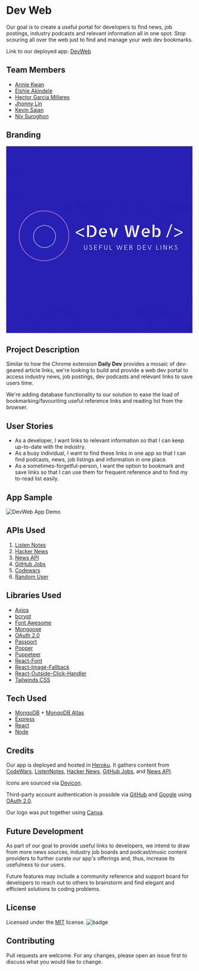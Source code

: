 # Dev Web

Our goal is to create a useful portal for developers to find news, job postings, industry podcasts and relevant information all in one spot. Stop scouring all over the web just to find and manage your web dev bookmarks. 

Link to our deployed app: [DevWeb](https://dev-web3.herokuapp.com/)

## Team Members

* [Annie Kwan](https://github.com/akwanmtl)
* [Elshie Akindele](https://github.com/elshie21)
* [Hector Garcia Millares](https://github.com/hector-gm)
* [Jhonny Lin](https://github.com/Jlin72)
* [Kevin Sajan](https://github.com/kevsaj)
* [Niv Suroghon](https://github.com/nsuroghon)

## Branding
![Dev Web Logo](client/src/assets/images/Dev_Web.gif)

## Project Description

Similar to how the Chrome extension <b>Daily Dev</b> provides a mosaic of dev-geared article links, we're looking to build and provide a web dev portal to access industry news, job postings, dev podcasts and relevant links to save users time.

We're adding database functionality to our solution to ease the load of bookmarking/favouriting useful reference links and reading list from the browser.

## User Stories
- As a developer, I want links to relevant information so that I can keep up-to-date with the industry.
- As a busy individual, I want to find these links in one app so that I can find podcasts, news, job listings and information in one place.
- As a sometimes-forgetful-person, I want the option to bookmark and save links so that I can use them for frequent reference and to find my to-read list easily.

## App Sample

![DevWeb App Demo](client/src/assets/images/DevWeb_demo.gif)

## APIs Used

1. [Listen Notes](https://www.listennotes.com/api/docs)
2. [Hacker News](https://github.com/HackerNews/API)
3. [News API](https://newsapi.org/docs)
4. [GitHub Jobs](https://jobs.github.com/api)
5. [Codewars](https://dev.codewars.com/)
6. [Random User](https://randomuser.me/)

## Libraries Used

* [Axios](https://www.npmjs.com/package/axios)
* [bcrypt](https://www.npmjs.com/package/bcrypt)
* [Font Awesome](https://fontawesome.com/)
* [Mongoose](https://mongoosejs.com/)
* [OAuth 2.0](https://oauth.net/2/)
* [Passport](http://www.passportjs.org/)
* [Popper](https://popper.js.org/)
* [Puppeteer](https://www.npmjs.com/package/puppeteer)
* [React-Font](https://www.npmjs.com/package/react-font)
* [React-Image-Fallback](https://www.npmjs.com/package/react-image-fallback)
* [React-Outside-Click-Handler](https://www.npmjs.com/package/react-outside-click-handler)
* [Tailwinds CSS](https://tailwindcss.com/)


## Tech Used

* [MongoDB](https://www.mongodb.com/) + [MongoDB Atlas](https://www.mongodb.com/cloud/atlas)
* [Express](https://expressjs.com/)
* [React](https://reactjs.org/)
* [Node](https://nodejs.org/en/)

## Credits

Our app is deployed and hosted in [Heroku](https://www.heroku.com). 
It gathers content from [CodeWars](https://www.codewars.com/), [ListenNotes](https://www.listennotes.com/), [Hacker News](https://news.ycombinator.com/), [GitHub Jobs](https://jobs.github.com/), and [News API](https://newsapi.org/).

Icons are sourced via [Devicon](https://devicon.dev/).

Third-party account authentication is possible via [GitHub](https://github.com/) and [Google](https://www.google.com/account/about/) using [OAuth 2.0](https://oauth.net/2/). 

Our logo was put together using [Canva](https://www.canva.com/).

## Future Development

As part of our goal to provide useful links to developers, we intend to draw from more news sources, industry job boards and podcast/music content providers to further curate our app's offerings and, thus, increase its usefulness to our users.

Future features may include a community reference and support board for developers to reach out to others to brainstorm and find elegant and efficient solutions to coding problems.

## License

Licensed under the [MIT](https://choosealicense.com/licenses/mit/) license.
![badge](https://img.shields.io/badge/license-mit-brightgreen)

## Contributing

Pull requests are welcome. For any changes, please open an issue first to discuss what you would like to change.



